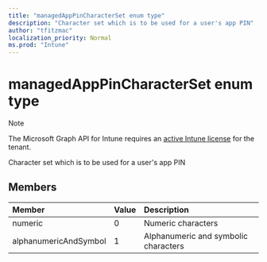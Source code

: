 ```yaml
---
title: "managedAppPinCharacterSet enum type"
description: "Character set which is to be used for a user's app PIN"
author: "tfitzmac"
localization_priority: Normal
ms.prod: "Intune"
---
```


# managedAppPinCharacterSet enum type

> [!NOTE]
> The Microsoft Graph API for Intune requires an [active Intune license](https://go.microsoft.com/fwlink/?linkid=839381) for the tenant.

Character set which is to be used for a user's app PIN

## Members
|Member|Value|Description|
|:---|:---|:---|
|numeric|0|Numeric characters|
|alphanumericAndSymbol|1|Alphanumeric and symbolic characters|



